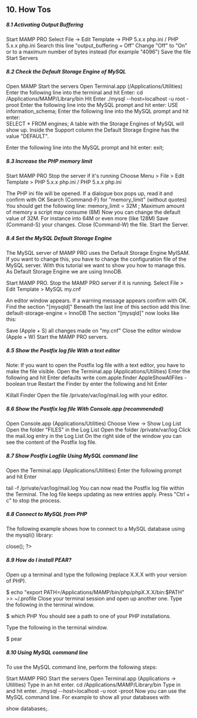 ## 10. How Tos

##### 8.1 Activating Output Buffering

Start MAMP PRO
Select File -> Edit Template -> PHP 5.x.x php.ini / PHP 5.x.x php.ini 
Search this line "output_buffering = Off”
Change "Off" to "On" or to a maximum number of bytes instead (for example "4096")
Save the file
Start Servers

##### 8.2 Check the Default Storage Engine of MySQL

Open MAMP
Start the servers
Open Terminal.app (/Applications/Utilities)
Enter the following line into the terminal and hit Enter:
cd /Applications/MAMP/Library/bin
Hit Enter 
./mysql --host=localhost -u root -proot
Enter the following line into the MySQL prompt and hit enter:
USE information_schema;
Enter the following line into the MySQL prompt and hit enter:  
SELECT * FROM engines;
A table with the Storage Engines of MySQL will show up. Inside the Support column the    Default Storage Engine has the value "DEFAULT".


Enter the following line into the MySQL prompt and hit enter:
exit;

##### 8.3 Increase the PHP memory limit

Start MAMP PRO
Stop the server if it's running 
Choose Menu > File > Edit Template > PHP 5.x.x php.ini / PHP 5.x.x php.ini
  
The PHP ini file will be opened.
If a dialogue box pops up, read it and confirm with OK
Search (Command-F) for "memory_limit" (without quotes)
You should get the following line:
memory_limit = 32M ; Maximum amount of memory a script may consume (8M)
Now you can change the default value of 32M. For instance into 64M or even more (like 128M)
Save (Command-S) your changes.
Close (Command-W) the file.
Start the Server.

##### 8.4 Set the MySQL Default Storage Engine

The MySQL server of MAMP PRO uses the Default Storage Engine MyISAM. If you want to change this, you have to change the configuration file of the MySQL server. With this tutorial we want to show you how to manage this. As Default Storage Engine we are using InnoDB.

Start MAMP PRO.
Stop the MAMP PRO server if it is running. 
Select File > Edit Template > MySQL my.cnf 

An editor window appears.
If a warning message appears confirm with OK.
Find the section "[mysqld]"
Beneath the last line of this section add this line:
default-storage-engine = InnoDB
The section "[mysqld]" now looks like this:


Save (Apple + S) all changes made on "my.cnf"
Close the editor window (Apple + W)
Start the MAMP PRO servers.

##### 8.5 Show the Postfix log file With a text editor

Note: If you want to open the Postfix log file with a text editor, you have to make the file visible. 
Open the Terminal.app (Applications/Utilities)
Enter the following and hit Enter
defaults write com.apple.finder AppleShowAllFiles -boolean true
Restart the Finder by enter the following and hit Enter

Killall Finder
Open the file /private/var/log/mail.log with your editor.


##### 8.6 Show the Postfix log file With Console.app (recommended)

Open Console.app (Applications/Utilities)
Choose View -> Show Log List
Open the folder "FILES" in the Log List
Open the folder /private/var/log
Click the mail.log entry in the Log List
On the right side of the window you can see the content of the Postfix log file.

##### 8.7 Show Postfix Logfile Using MySQL command line

Open the Terminal.app (Applications/Utilities)
Enter the following prompt and hit Enter

tail -f /private/var/log/mail.log
You can now read the Postfix log file within the Terminal. The log file keeps updating as new entries apply.
Press "Ctrl + c" to stop the process.

##### 8.8 Connect to MySQL from PHP

The following example shows how to connect to a MySQL database using the mysqli() library:

<?php
 DEFINE('DB_USERNAME', 'root');
 DEFINE('DB_PASSWORD', 'root');
 DEFINE('DB_HOST', 'localhost');
 DEFINE('DB_DATABASE', 'performance_schema');

 $mysqli = new mysqli(DB_HOST, DB_USERNAME, DB_PASSWORD, DB_DATABASE);

 if (mysqli_connect_error()) {
  die('Connect Error ('.mysqli_connect_errno().') '.mysqli_connect_error());
 }

 echo 'Connected successfully.';

 $mysqli->close();
?>

##### 8.9 How do I install PEAR?

Open up a terminal and type the following (replace X.X.X with your version of PHP).

$ echo "export PATH=/Applications/MAMP/bin/php/phpX.X.X/bin:$PATH" >> ~/.profile
Close your terminal session and open up another one. Type the following in the terminal window.

$ which PHP
You should see a path to one of your PHP installations.

Type the following in the terminal window.

$ pear

##### 8.10 Using MySQL command line

To use the MySQL command line, perform the following steps:

Start MAMP PRO
Start the servers
Open Terminal.app (Applications -> Utilities)
Type in an hit enter.
cd /Applications/MAMP/Library/bin
Type in and hit enter.
./mysql --host=localhost -u root -proot
Now you can use the MySQL command line. For example to show all your databases with

show databases;.
